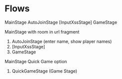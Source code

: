 # Flows

MainStage   AutoJoinStage   [InputXssStage]   GameStage


MainStage with room in url fragment

 1. AutoJoinStage (enter name, show player names)
 2. [InputXssStage]
 3. GameStage

MainStage Quick Game option

 1. QuickGameStage (Game Stage)

